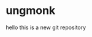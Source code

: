 # ungmonk
hello
this is a new git repository


<img href='https://i.picsum.photos/id/778/3000/3000.jpg?hmac=i2tTBxP0pIEQUDEhdp7DgbyKVDVN5KVyxynzRTZ_JH8'>
